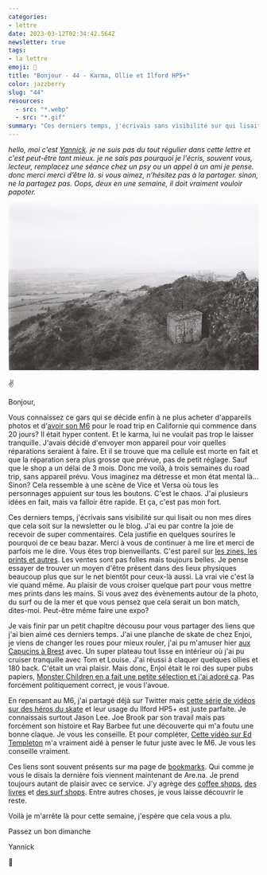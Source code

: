 ```yaml
---
categories:
- lettre
date: 2023-03-12T02:34:42.564Z
newsletter: true
tags:
- la lettre
emoji: 💌
title: "Bonjour - 44 - Karma, Ollie et Ilford HP5+"
color: jazzberry
slug: "44"
resources:
  - src: "*.webp"
  - src: "*.gif"
summary: "Ces derniers temps, j'écrivais sans visibilité sur qui lisait ou non mes dires que cela soit sur la newsletter ou le blog. J'ai eu par contre la joie de recevoir de super commentaires. Cela justifie en quelques sourires le pourquoi de ce beau bazar. Merci à vous de continuer à me lire et merci de parfois me le dire. Vous êtes trop bienveillants."
---
```


*hello, moi c'est [Yannick](https://yannickschutz.com). je ne suis pas du tout régulier dans cette lettre et c'est peut-être tant mieux. je ne sais pas pourquoi je l'écris, souvent vous, lecteur, remplacez une séance chez un psy ou un appel à un ami je pense. donc merci merci d’être là. si vous aimez, n’hésitez pas à la partager. sinon, ne la partagez pas. Oops, deux en une semaine, il doit vraiment vouloir papoter.*

 ![](cover.webp) 

✌️

Bonjour,

Vous connaissez ce gars qui se décide enfin à ne plus acheter d'appareils photos et d'[avoir son M6](https://yannickschutz.com/leica-m6) pour le road trip en Californie qui commence dans 20 jours? Il était hyper content. Et le karma, lui ne voulait pas trop le laisser tranquille. J'avais décidé d'envoyer mon appareil pour voir quelles réparations seraient à faire. Et il se trouve que ma cellule est morte en fait et que la réparation sera plus grosse que prévue, pas de petit réglage. Sauf que le shop a un délai de 3 mois. Donc me voilà, à trois semaines du road trip, sans appareil prévu. Vous imaginez ma détresse et mon état mental là... Sinon? Cela ressemble à une scène de Vice et Versa où tous les personnages appuient sur tous les boutons. C'est le chaos. J'ai plusieurs idées en fait, mais va falloir être rapide. Et ça, c'est pas mon fort. 

Ces derniers temps, j'écrivais sans visibilité sur qui lisait ou non mes dires que cela soit sur la newsletter ou le blog. J'ai eu par contre la joie de recevoir de super commentaires. Cela justifie en quelques sourires le pourquoi de ce beau bazar. Merci à vous de continuer à me lire et merci de parfois me le dire. Vous êtes trop bienveillants. C'est pareil sur [les zines, les prints et autres](https://yannickschutz.com/shop). Les ventes sont pas folles mais toujours belles. Je pense essayer de trouver un moyen d'être présent dans des lieux physiques beaucoup plus que sur le net bientôt pour ceux-là aussi. La vrai vie c'est la vie quand même. Au plaisir de vous croiser quelque part pour vous mettre mes prints dans les mains. Si vous avez des évènements autour de la photo, du surf ou de la mer et que vous pensez que cela serait un bon match, dites-moi. Peut-être même faire une expo?

Je vais finir par un petit chapitre décousu pour vous partager des liens que j'ai bien aimé ces derniers temps. J'ai une planche de skate de chez Enjoi, je viens de changer les roues pour mieux rouler, j'ai pu m'amuser hier [aux Capucins à Brest](https://www.ateliersdescapucins.fr/fr) avec. Un super plateau tout lisse en intérieur où j'ai pu cruiser tranquille avec Tom et Louise. J'ai réussi à claquer quelques ollies et 180 back. C'était un vrai plaisir. Mais donc, Enjoi était le roi des super pubs papiers, [Monster Children en a fait une petite sélection et j'ai adoré ça](https://www.monsterchildren.com/articles/enjoy-ads). Pas forcément politiquement correct, je vous l'avoue. 

En repensant au M6, j'ai partagé déjà sur Twitter mais [cette série de vidéos sur des héros du skate](https://www.youtube.com/watch?v=nD0VM0NWwSA&list=PLarwq93oldzQ7jebYkhYA6bagabds-Xib) et leur usage du Ilford HP5+ est juste parfaite. Je connaissais surtout Jason Lee. Joe Brook par son travail mais pas forcément son histoire et Ray Barbee fut une découverte qui m'a foutu une bonne claque. Je vous les conseille. Et pour compléter, [Cette vidéo sur Ed Templeton](https://vimeo.com/42242442?embedded=true&source=vimeo_logo&owner=1689513) m'a vraiment aidé à penser le futur juste avec le M6. Je vous les conseille vraiment. 

Ces liens sont souvent présents sur ma page de [bookmarks](https://yannickschutz.com/bookmarks). Qui comme je vous le disais la dernière fois viennent maintenant de Are.na. Je prend toujours autant de plaisir avec ce service. J'y agrège des [coffee shops](https://www.are.na/bonjour-yannick/coffee-shop-enhrz-ziidk), [des livres](https://www.are.na/bonjour-yannick/on-paper-yjfbcwrkly4) et [des surf shops](https://www.are.na/bonjour-yannick/surf-shops). Entre autres choses, je vous laisse découvrir le reste.

Voilà je m'arrête là pour cette semaine, j'espère que cela vous a plu.

Passez un bon dimanche

Yannick

💌
